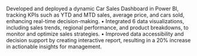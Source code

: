 Developed and deployed a dynamic Car Sales Dashboard in Power BI, tracking KPIs such as YTD and MTD sales, average price, and cars sold, enhancing real-time decision-making. • Integrated 6 data visualizations, including sales trends, regional performance, and product breakdowns, to monitor and optimize sales strategies. • Improved data accessibility and decision support by creating interactive report, resulting in a 20% increase in actionable insights for management.
